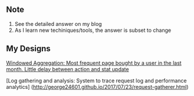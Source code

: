 Note
------------
1. See the detailed answer on my blog
2. As I learn new techiniques/tools, the answer is subset to change 

My Designs
-----------

[Windowed Aggregation: Most frequent page bought by a user in the last month. Little delay between action and stat update](http://george24601.github.io/2017/05/13/stream-agg-design.html)

[Log gathering and analysis: System to trace request log and performance analytics] (http://george24601.github.io/2017/07/23/request-gatherer.html)
